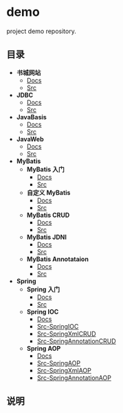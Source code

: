 # demo

project demo repository.

## 目录

* **书城网站**
  * [Docs](book/docs/README.md)
  * [Src](book/src/book)
* **JDBC**
  * [Docs](jdbc/README.md)
  * [Src](jdbc/src/code)
* **JavaBasis**
  * [Docs](JavaBasis/README.md)
  * [Src](JavaBasis/src/code)
* **JavaWeb**
  * [Docs](JavaBasis/note)
  * [Src](JavaBasis/src)
* **MyBatis**
  * **MyBatis 入门**
    * [Docs](MyBatis/docs/MyBatis入门.md)
    * [Src](MyBatis/src/mybatisBase)
  * **自定义 MyBatis**
    * [Docs](MyBatis/docs/自定义MyBatis.md)
    * [Src](MyBatis/src/customMyBatis)
  * **MyBatis CRUD**
    * [Docs](MyBatis/docs/MyBatisCRUD.md)
    * [Src](MyBatis/src/MyBatisCRUD)
  * **MyBatis JDNI**
    * [Docs](MyBatis/docs)
    * [Src](MyBatis/src/MyBatisJDNI)
  * **MyBatis Annotataion**
    * [Docs](MyBatis/docs)
    * [Src](MyBatis/src/MyBatisAnnotataion)
* **Spring**
  * **Spring 入门**
    * [Docs](Spring/docs/Spring入门.md)
    * [Src](Spring/src/SpringBase)
  * **Spring IOC**
    * [Docs](Spring/docs/SpringIOC.md)
    * [Src-SpringIOC](Spring/src/SpringIOC)
    * [Src-SpringXmlCRUD](Spring/src/SpringXmlCRUD)
    * [Src-SpringAnnotationCRUD](Spring/src/SpringAnnotationCRUD)
  * **Spring AOP**
    * [Docs](Spring/docs/SpringAOP.md)
    * [Src-SpringAOP](Spring/src/SpringAOP)
    * [Src-SpringXmlAOP](Spring/src/SpringXmlAOP)
    * [Src-SpringAnnotationAOP](Spring/src/SpringAnnotationAOP)

## 说明
